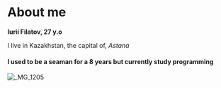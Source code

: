 # About me
**Iurii Filatov, 27 y.o**

I live in Kazakhstan, the capital of, _Astana_ 

#### I used to be a seaman for a 8 years but currently study programming

![_MG_1205](https://github.com/yurec26/GItPages/assets/162814407/76ce07ca-3790-4666-a7d6-761d1830c447)
